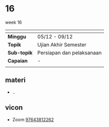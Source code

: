 # 16
week 16

<span> | <span>
:- | :-
**Minggu** | 05/12 - 09/12
**Topik** | Ujian Akhir Semester
**Sub-topik** | Persiapan dan pelaksanaan
**Capaian** | -
||


## materi
+ ..


## vicon
+ Zoom [97643812262](https://itb-ac-id.zoom.us/j/97643812262?pwd=T1Vicm9WUTBacGEwTmdSTDNvQ0N6Zz09)